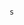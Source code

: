                                                                                                                                                                                                                                                  s
                                                                                                                                                               
